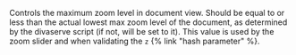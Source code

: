Controls the maximum zoom level in document view. Should be equal to or less
than the actual lowest max zoom level of the document, as determined by the
divaserve script (if not, will be set to it). This value is used by the zoom
slider and when validating the `z` {% link "hash parameter" %}.
